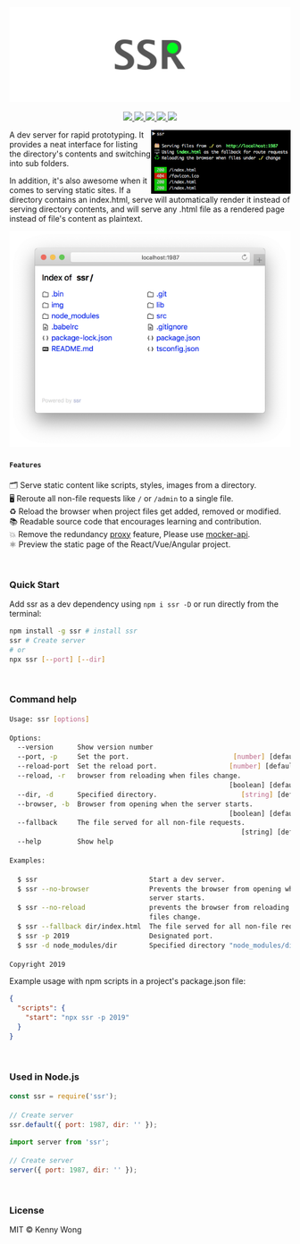 <p align="center">
  <a href="https://github.com/jaywcjlove/ssr">
    <img src="./img/logo.svg?sanitize=true">
  </a>
</p>

<p align="center">
  <a href="https://github.com/jaywcjlove/ssr/issues">
    <img src="https://img.shields.io/github/issues/jaywcjlove/ssr.svg">
  </a>
  <a href="https://github.com/jaywcjlove/ssr/network">
    <img src="https://img.shields.io/github/forks/jaywcjlove/ssr.svg">
  </a>
  <a href="https://github.com/jaywcjlove/ssr/stargazers">
    <img src="https://img.shields.io/github/stars/jaywcjlove/ssr.svg">
  </a>
  <a href="https://github.com/jaywcjlove/ssr/releases">
    <img src="https://img.shields.io/github/release/jaywcjlove/ssr.svg">
  </a>
  <a href="https://www.npmjs.com/package/ssr">
    <img src="https://img.shields.io/npm/v/ssr.svg">
  </a>
</p>

<img align="right" width="250" src="./img/ssr.png">

A dev server for rapid prototyping. It provides a neat interface for listing the directory's contents and switching into sub folders.

In addition, it's also awesome when it comes to serving static sites. If a directory contains an index.html, serve will automatically render it instead of serving directory contents, and will serve any .html file as a rendered page instead of file's content as plaintext.

<img src="./img/ssr-safari.png">

#### `Features`

🗂 Serve static content like scripts, styles, images from a directory.  
🖥 Reroute all non-file requests like `/` or `/admin` to a single file.  
♻️ Reload the browser when project files get added, removed or modified.  
📚 Readable source code that encourages learning and contribution.  
💥 Remove the redundancy [proxy](https://github.com/jaywcjlove/mocker-api) feature, Please use [mocker-api](https://github.com/jaywcjlove/mocker-api).  
⚛️ Preview the static page of the React/Vue/Angular project.  

<br />

### Quick Start

Add ssr as a dev dependency using `npm i ssr -D` or run directly from the terminal:

```bash
npm install -g ssr # install ssr
ssr # Create server
# or
npx ssr [--port] [--dir]
```

<br />

### Command help

```bash
Usage: ssr [options]

Options:
  --version      Show version number                                   [boolean]
  --port, -p     Set the port.                          [number] [default: 1987]
  --reload-port  Set the reload port.                  [number] [default: 19872]
  --reload, -r   browser from reloading when files change.
                                                       [boolean] [default: true]
  --dir, -d      Specified directory.                     [string] [default: ""]
  --browser, -b  Browser from opening when the server starts.
                                                       [boolean] [default: true]
  --fallback     The file served for all non-file requests.
                                                          [string] [default: ""]
  --help         Show help                                             [boolean]

Examples:

  $ ssr                            Start a dev server.
  $ ssr --no-browser               Prevents the browser from opening when the
                                   server starts.
  $ ssr --no-reload                prevents the browser from reloading when
                                   files change.
  $ ssr --fallback dir/index.html  The file served for all non-file requests..
  $ ssr -p 2019                    Designated port.
  $ ssr -d node_modules/dir        Specified directory "node_modules/dir".

Copyright 2019
```

Example usage with npm scripts in a project's package.json file:

```json
{
  "scripts": {
    "start": "npx ssr -p 2019"
  }
}
```

<br />

### Used in Node.js

```js
const ssr = require('ssr');

// Create server
ssr.default({ port: 1987, dir: '' });
```

```js
import server from 'ssr';

// Create server
server({ port: 1987, dir: '' });
```

<br />

### License

MIT © Kenny Wong
